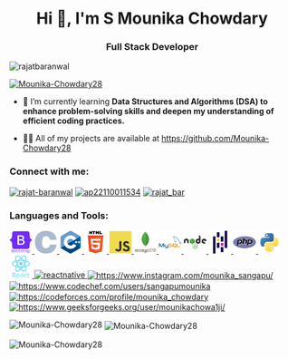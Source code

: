 <h1 align="center">Hi 👋, I'm S Mounika Chowdary</h1>
<h3 align="center">Full Stack Developer</h3>

<p align="left"> <img src="https://komarev.com/ghpvc/?username=Mounika-Chowdary28&label=Profile%20views&color=0e75b6&style=flat" alt="rajatbaranwal" /> </p>

<p align="left"> <a href="https://github.com/ryo-ma/github-profile-trophy"><img src="https://github-profile-trophy.vercel.app/?username=Mounika-Chowdary28" alt="Mounika-Chowdary28" /></a> </p>

- 🌱 I’m currently learning **Data Structures and Algorithms (DSA) to enhance problem-solving skills and deepen my understanding of efficient coding practices.**

- 👨‍💻 All of my projects are available at https://github.com/Mounika-Chowdary28

<h3 align="left">Connect with me:</h3>
<p align="left">
<a href="https://www.linkedin.com/in/s-mounika-chowdary/" target="blank"><img align="center" src="https://raw.githubusercontent.com/rahuldkjain/github-profile-readme-generator/master/src/images/icons/Social/linked-in-alt.svg" alt="rajat-baranwal" height="30" width="40" /></a>
<a href="https://www.hackerrank.com/profile/AP23110011340" target="blank"><img align="center" src="https://raw.githubusercontent.com/rahuldkjain/github-profile-readme-generator/master/src/images/icons/Social/hackerrank.svg" alt="ap22110011534" height="30" width="40" /></a>
<a href="https://leetcode.com/u/Mounika-Chowdary/" target="blank"><img align="center" src="https://raw.githubusercontent.com/rahuldkjain/github-profile-readme-generator/master/src/images/icons/Social/leet-code.svg" alt="rajat_bar" height="30" width="40" /></a>
</p>

<h3 align="left">Languages and Tools:</h3>
<p align="left"> <a href="https://getbootstrap.com" target="_blank" rel="noreferrer"> <img src="https://raw.githubusercontent.com/devicons/devicon/master/icons/bootstrap/bootstrap-plain-wordmark.svg" alt="bootstrap" width="40" height="40"/> </a> <a href="https://www.cprogramming.com/" target="_blank" rel="noreferrer"> <img src="https://raw.githubusercontent.com/devicons/devicon/master/icons/c/c-original.svg" alt="c" width="40" height="40"/> </a> <a href="https://www.w3schools.com/cpp/" target="_blank" rel="noreferrer"> <img src="https://raw.githubusercontent.com/devicons/devicon/master/icons/cplusplus/cplusplus-original.svg" alt="cplusplus" width="40" height="40"/> </a><a href="https://www.w3.org/html/" target="_blank" rel="noreferrer"> <img src="https://raw.githubusercontent.com/devicons/devicon/master/icons/html5/html5-original-wordmark.svg" alt="html5" width="40" height="40"/> </a> <a href="https://developer.mozilla.org/en-US/docs/Web/JavaScript" target="_blank" rel="noreferrer"> <img src="https://raw.githubusercontent.com/devicons/devicon/master/icons/javascript/javascript-original.svg" alt="javascript" width="40" height="40"/> </a> <a href="https://www.mongodb.com/" target="_blank" rel="noreferrer"> <img src="https://raw.githubusercontent.com/devicons/devicon/master/icons/mongodb/mongodb-original-wordmark.svg" alt="mongodb" width="40" height="40"/> </a> <a href="https://www.mysql.com/" target="_blank" rel="noreferrer"> <img src="https://raw.githubusercontent.com/devicons/devicon/master/icons/mysql/mysql-original-wordmark.svg" alt="mysql" width="40" height="40"/> </a> <a href="https://nodejs.org" target="_blank" rel="noreferrer"> <img src="https://raw.githubusercontent.com/devicons/devicon/master/icons/nodejs/nodejs-original-wordmark.svg" alt="nodejs" width="40" height="40"/> </a> <a href="https://pandas.pydata.org/" target="_blank" rel="noreferrer"> <img src="https://raw.githubusercontent.com/devicons/devicon/2ae2a900d2f041da66e950e4d48052658d850630/icons/pandas/pandas-original.svg" alt="pandas" width="40" height="40"/> </a> <a href="https://www.php.net" target="_blank" rel="noreferrer"> <img src="https://raw.githubusercontent.com/devicons/devicon/master/icons/php/php-original.svg" alt="php" width="40" height="40"/> </a> <a href="https://www.python.org" target="_blank" rel="noreferrer"> <img src="https://raw.githubusercontent.com/devicons/devicon/master/icons/python/python-original.svg" alt="python" width="40" height="40"/> </a> <a href="https://reactjs.org/" target="_blank" rel="noreferrer"> <img src="https://raw.githubusercontent.com/devicons/devicon/master/icons/react/react-original-wordmark.svg" alt="react" width="40" height="40"/> </a> <a href="https://reactnative.dev/" target="_blank" rel="noreferrer"> <img src="https://reactnative.dev/img/header_logo.svg" alt="reactnative" width="40" height="40"/> </a> <a href="https://instagram.com/https://www.instagram.com/mounika_sangapu/" target="blank"><img align="center" src="https://raw.githubusercontent.com/rahuldkjain/github-profile-readme-generator/master/src/images/icons/Social/instagram.svg" alt="https://www.instagram.com/mounika_sangapu/" height="30" width="40" /></a>
<a href="https://www.codechef.com/users/https://www.codechef.com/users/sangapumounika" target="blank"><img align="center" src="https://cdn.jsdelivr.net/npm/simple-icons@3.1.0/icons/codechef.svg" alt="https://www.codechef.com/users/sangapumounika" height="30" width="40" /></a>
<a href="https://codeforces.com/profile/https://codeforces.com/profile/mounika_chowdary" target="blank"><img align="center" src="https://raw.githubusercontent.com/rahuldkjain/github-profile-readme-generator/master/src/images/icons/Social/codeforces.svg" alt="https://codeforces.com/profile/mounika_chowdary" height="30" width="40" /></a>
<a href="https://auth.geeksforgeeks.org/user/https://www.geeksforgeeks.org/user/mounikachowa1ji/" target="blank"><img align="center" src="https://raw.githubusercontent.com/rahuldkjain/github-profile-readme-generator/master/src/images/icons/Social/geeks-for-geeks.svg" alt="https://www.geeksforgeeks.org/user/mounikachowa1ji/" height="30" width="40" /></a> </p>

<p><img align="left" src="https://github-readme-stats.vercel.app/api/top-langs?username=Mounika-Chowdary28&show_icons=true&locale=en&layout=compact" alt="Mounika-Chowdary28" /></p>

<p>&nbsp;<img align="center" src="https://github-readme-stats.vercel.app/api?username=Mounika-Chowdary28&show_icons=true&locale=en" alt="Mounika-Chowdary28" /></p>

<p><img align="center" src="https://github-readme-streak-stats.herokuapp.com/?user=Mounika-Chowdary28&" alt="Mounika-Chowdary28" /></p>
